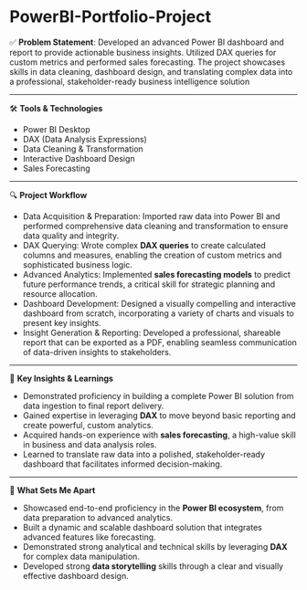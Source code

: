 # PowerBI-Portfolio-Project
✅ **Problem Statement**:
Developed an advanced Power BI dashboard and report to provide actionable business insights. Utilized DAX queries for custom metrics and performed sales forecasting. The project showcases skills in data cleaning, dashboard design, and translating complex data into a professional, stakeholder-ready business intelligence solution

---

🛠️ **Tools & Technologies**
* Power BI Desktop
* DAX (Data Analysis Expressions)
* Data Cleaning & Transformation
* Interactive Dashboard Design
* Sales Forecasting

---

🔍 **Project Workflow**
* Data Acquisition & Preparation: Imported raw data into Power BI and performed comprehensive data cleaning and transformation to ensure data quality and integrity.
* DAX Querying: Wrote complex **DAX queries** to create calculated columns and measures, enabling the creation of custom metrics and sophisticated business logic.
* Advanced Analytics: Implemented **sales forecasting models** to predict future performance trends, a critical skill for strategic planning and resource allocation.
* Dashboard Development: Designed a visually compelling and interactive dashboard from scratch, incorporating a variety of charts and visuals to present key insights.
* Insight Generation & Reporting: Developed a professional, shareable report that can be exported as a PDF, enabling seamless communication of data-driven insights to stakeholders.

---

📌 **Key Insights & Learnings**
* Demonstrated proficiency in building a complete Power BI solution from data ingestion to final report delivery.
* Gained expertise in leveraging **DAX** to move beyond basic reporting and create powerful, custom analytics.
* Acquired hands-on experience with **sales forecasting**, a high-value skill in business and data analysis roles.
* Learned to translate raw data into a polished, stakeholder-ready dashboard that facilitates informed decision-making.

---

🌟 **What Sets Me Apart**
* Showcased end-to-end proficiency in the **Power BI ecosystem**, from data preparation to advanced analytics.
* Built a dynamic and scalable dashboard solution that integrates advanced features like forecasting.
* Demonstrated strong analytical and technical skills by leveraging **DAX** for complex data manipulation.
* Developed strong **data storytelling** skills through a clear and visually effective dashboard design.
